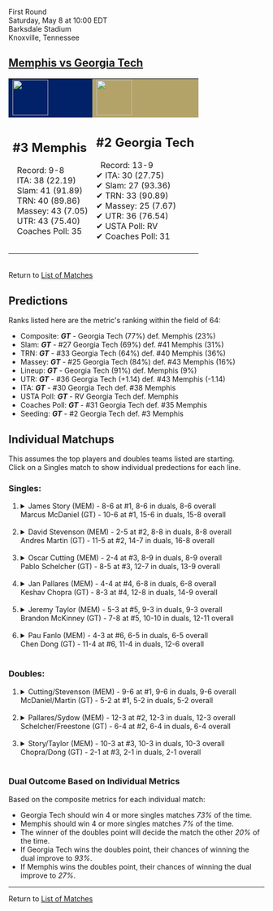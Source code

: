 First Round  
Saturday, May 8 at 10:00 EDT  
Barksdale Stadium  
Knoxville, Tennessee  
## [Memphis vs Georgia Tech](https://www.ncaa.com/game/5833387)  

<table><tr style="background-color: #d9d9d9 !important"><td style="background-color: #012169 !important"><img src="https://www.ncaa.com/sites/default/files/images/logos/schools/m/memphis.70.png" width="70" height="70" /></td><td style="background-color: #B3A369 !important"><img src="https://www.ncaa.com/sites/default/files/images/logos/schools/g/georgia-tech.70.png" width="70" height="70" /></td></tr><tr>
<td>  

<h2>#3 Memphis</h2>  
&nbsp; Record: 9-8<br>  
&nbsp; ITA: 38 (22.19)<br>  
&nbsp; Slam: 41 (91.89)<br>  
&nbsp; TRN: 40 (89.86)<br>  
&nbsp; Massey: 43 (7.05)<br>  
&nbsp; UTR: 43 (75.40)<br>  
&nbsp; Coaches Poll: 35<br>  
<br>  

</td>
<td>  

<h2>#2 Georgia Tech</h2>  
&nbsp; Record: 13-9<br>  
&#10004; ITA: 30 (27.75)<br>  
&#10004; Slam: 27 (93.36)<br>  
&#10004; TRN: 33 (90.89)<br>  
&#10004; Massey: 25 (7.67)<br>  
&#10004; UTR: 36 (76.54)<br>  
&#10004; USTA Poll: RV<br>  
&#10004; Coaches Poll: 31<br>  
<br>  

</td>
</tr></table>  


<br>Return to [List of Matches](../index.md)  

## Predictions  

Ranks listed here are the metric's ranking within the field of 64:  
- Composite: ***GT*** - Georgia Tech (77%) def. Memphis (23%)  
- Slam: ***GT*** - #27 Georgia Tech (69%) def. #41 Memphis (31%)  
- TRN: ***GT*** - #33 Georgia Tech (64%) def. #40 Memphis (36%)  
- Massey: ***GT*** - #25 Georgia Tech (84%) def. #43 Memphis (16%)  
- Lineup: ***GT*** - Georgia Tech (91%) def. Memphis (9%)  
- UTR: ***GT*** - #36 Georgia Tech (+1.14) def. #43 Memphis (-1.14)  
- ITA: ***GT*** - #30 Georgia Tech def. #38 Memphis  
- USTA Poll: ***GT*** - RV Georgia Tech def. Memphis  
- Coaches Poll: ***GT*** - #31 Georgia Tech def. #35 Memphis  
- Seeding: ***GT*** - #2 Georgia Tech def. #3 Memphis  

## Individual Matchups  
This assumes the top players and doubles teams listed are starting.  
Click on a Singles match to show individual predections for each line.  

### Singles:  

<ol>
<li><details>
<summary markdown="span">James Story (MEM) - 8-6 at #1, 8-6 in duals, 8-6 overall<br>Marcus McDaniel (GT) - 10-6 at #1, 15-6 in duals, 15-8 overall</summary>
<h4>Predictions</h4><ul>
<li>Composite: <b><i>GT</i></b> - McDaniel (73%) def. Story (27%)</li>  
<li>Slam: <b><i>GT</i></b> - McDaniel (71%) def. Story (29%)</li>  
<li>TRN: <b><i>GT</i></b> - McDaniel (72%) def. Story (28%)</li>  
<li>Massey: <b><i>GT</i></b> - McDaniel (71%) def. Story (29%)</li>  
<li>UTR: <b><i>GT</i></b> - McDaniel (79%) def. Story (21%)</li>  
<li>ITA: <b><i>GT</i></b> - McDaniel (25.05) def. Story (13.58)</li>  
</ul>
</details>&nbsp;</li>
<li><details>
<summary markdown="span">David Stevenson (MEM) - 2-5 at #2, 8-8 in duals, 8-8 overall<br>Andres Martin (GT) - 11-5 at #2, 14-7 in duals, 16-8 overall</summary>
<h4>Predictions</h4><ul>
<li>Composite: <b><i>GT</i></b> - Martin (83%) def. Stevenson (17%)</li>  
<li>Slam: <b><i>GT</i></b> - Martin (82%) def. Stevenson (18%)</li>  
<li>TRN: <b><i>GT</i></b> - Martin (85%) def. Stevenson (15%)</li>  
<li>Massey: <b><i>GT</i></b> - Martin (82%) def. Stevenson (18%)</li>  
<li>UTR: <b><i>GT</i></b> - Martin (83%) def. Stevenson (17%)</li>  
<li>ITA: <b><i>GT</i></b> - Martin (17.00) def. Stevenson (6.29)</li>  
</ul>
</details>&nbsp;</li>
<li><details>
<summary markdown="span">Oscar Cutting (MEM) - 2-4 at #3, 8-9 in duals, 8-9 overall<br>Pablo Schelcher (GT) - 8-5 at #3, 12-7 in duals, 13-9 overall</summary>
<h4>Predictions</h4><ul>
<li>Composite: <b><i>GT</i></b> - Schelcher (67%) def. Cutting (33%)</li>  
<li>Slam: <b><i>GT</i></b> - Schelcher (58%) def. Cutting (42%)</li>  
<li>TRN: <b><i>GT</i></b> - Schelcher (68%) def. Cutting (32%)</li>  
<li>Massey: <b><i>GT</i></b> - Schelcher (70%) def. Cutting (30%)</li>  
<li>UTR: <b><i>GT</i></b> - Schelcher (72%) def. Cutting (28%)</li>  
<li>ITA: <b><i>MEM</i></b> - Cutting (4.13) def. Schelcher (3.19)</li>  
</ul>
</details>&nbsp;</li>
<li><details>
<summary markdown="span">Jan Pallares (MEM) - 4-4 at #4, 6-8 in duals, 6-8 overall<br>Keshav Chopra (GT) - 8-3 at #4, 12-8 in duals, 14-9 overall</summary>
<h4>Predictions</h4><ul>
<li>Composite: <b><i>GT</i></b> - Chopra (76%) def. Pallares (24%)</li>  
<li>Slam: <b><i>GT</i></b> - Chopra (80%) def. Pallares (20%)</li>  
<li>TRN: <b><i>GT</i></b> - Chopra (83%) def. Pallares (17%)</li>  
<li>Massey: <b><i>GT</i></b> - Chopra (67%) def. Pallares (33%)</li>  
<li>UTR: <b><i>GT</i></b> - Chopra (75%) def. Pallares (25%)</li>  
<li>ITA: <b><i>GT</i></b> - Chopra (1.81) def. Pallares (1.34)</li>  
</ul>
</details>&nbsp;</li>
<li><details>
<summary markdown="span">Jeremy Taylor (MEM) - 5-3 at #5, 9-3 in duals, 9-3 overall<br>Brandon McKinney (GT) - 7-8 at #5, 10-10 in duals, 12-11 overall</summary>
<h4>Predictions</h4><ul>
<li>Composite: <b><i>MEM</i></b> - Taylor (63%) def. McKinney (37%)</li>  
<li>Slam: <b><i>MEM</i></b> - Taylor (51%) def. McKinney (49%)</li>  
<li>TRN: <b><i>MEM</i></b> - Taylor (58%) def. McKinney (42%)</li>  
<li>Massey: <b><i>MEM</i></b> - Taylor (64%) def. McKinney (36%)</li>  
<li>UTR: <b><i>MEM</i></b> - Taylor (82%) def. McKinney (18%)</li>  
<li>ITA: <b><i>MEM</i></b> - Taylor (2.71) def. McKinney (1.37)</li>  
</ul>
</details>&nbsp;</li>
<li><details>
<summary markdown="span">Pau Fanlo (MEM) - 4-3 at #6, 6-5 in duals, 6-5 overall<br>Chen Dong (GT) - 11-4 at #6, 11-4 in duals, 12-6 overall</summary>
<h4>Predictions</h4><ul>
<li>Composite: <b><i>GT</i></b> - Dong (72%) def. Fanlo (28%)</li>  
<li>Slam: <b><i>GT</i></b> - Dong (64%) def. Fanlo (36%)</li>  
<li>TRN: <b><i>GT</i></b> - Dong (76%) def. Fanlo (24%)</li>  
<li>Massey: <b><i>GT</i></b> - Dong (73%) def. Fanlo (27%)</li>  
<li>UTR: <b><i>GT</i></b> - Dong (75%) def. Fanlo (25%)</li>  
<li>ITA: <b><i>GT</i></b> - Dong (1.93) def. Fanlo (1.57)</li>  
</ul>
</details>&nbsp;</li>
</ol>

### Doubles:  

<ol>
<li><details>
<summary markdown="span">Cutting/Stevenson (MEM) - 9-6 at #1, 9-6 in duals, 9-6 overall<br>McDaniel/Martin (GT) - 5-2 at #1, 5-2 in duals, 5-2 overall</summary>
<br>Sorry, we don't have any metrics for this match
</details>&nbsp;</li>
<li><details>
<summary markdown="span">Pallares/Sydow (MEM) - 12-3 at #2, 12-3 in duals, 12-3 overall<br>Schelcher/Freestone (GT) - 6-4 at #2, 6-4 in duals, 6-4 overall</summary>
<br>Sorry, we don't have any metrics for this match
</details>&nbsp;</li>
<li><details>
<summary markdown="span">Story/Taylor (MEM) - 10-3 at #3, 10-3 in duals, 10-3 overall<br>Chopra/Dong (GT) - 2-1 at #3, 2-1 in duals, 2-1 overall</summary>
<br>Sorry, we don't have any metrics for this match
</details>&nbsp;</li>
</ol>

### Dual Outcome Based on Individual Metrics  
  
Based on the composite metrics for each individual match:  
- Georgia Tech should win 4 or more singles matches _73%_ of the time.  
- Memphis should win 4 or more singles matches _7%_ of the time.  
- The winner of the doubles point will decide the match the other _20%_ of the time.  
- If Georgia Tech wins the doubles point, their chances of winning the dual improve to _93%_.  
- If Memphis wins the doubles point, their chances of winning the dual improve to _27%_.  
  
------

Return to [List of Matches](../index.md)  
